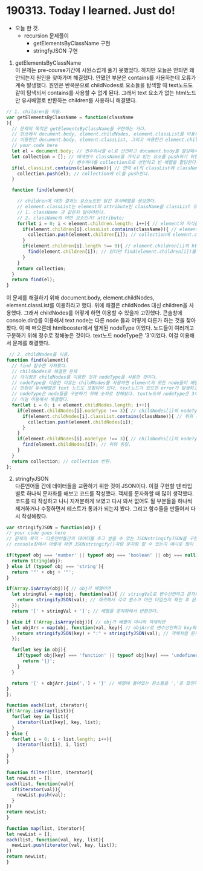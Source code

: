 <h1>190313. Today I learned. Just do!</h1>

- 오늘 한 것.
  - recursion 문제풀이
    - getElementsByClassName 구현
    - stringfyJSON 구현


1. getElementsByClassName<br>
이 문제는 pre-course기간에 시원스럽게 풀기 못했었다. 하지만 오늘은 안되면 왜 안되는지 원인을 찾아가며 해결했다. 안됐던 부분은 contains를 사용하는데 오류가 계속 발생했다. 원인은 반복문으로 childNodes로 요소들을 탐색할 때 text노드도 같이 탐색되서 contains를 사용할 수 없게 된다. 그래서 text 요소가 없는 html노드만 유사배열로 반환하는 children를 사용하니 해결됐다.<br>
```javascript
// 1. children을 이용.
var getElementsByClassName = function(className
){
  // 문제의 목적은 getElementsByClassName을 구현하는 거다.
  // 런코에서 document.body, element.childNodes, element.classList를 이용하라고 함.
  // 이용한건 document.body, element.classList, 그리고 사용한건 element.children 이다.
  // your code here
  let el = document.body; // 변수하나를 el로 선언하고 document.body를 할당해서 초기화한다.
  let collection = []; // 매개변수 className을 가지고 있는 요소를 push하기 위한     
                       // 변수하나를 collection으로 선언하고 빈 배열을 할당한다.
  if(el.classList.contains(className)){ // 만약 el의 classList에 className이 있다면 
    collection.push(el); // collection에 el를 push한다.
  }

  function find(element){

    // children에 대한 결과는 요소노드만 담긴 유사배열을 생성한다.
    // element.classList는 element의 attribute인 className을 classList 유사배열로 만들어서 반환한다.
    // 1. className 과 같은지 알아야한다. 
    // 2. className의 어떤 요소인가? attribute;
    for(let i = 0; i < element.children.length; i++){ // element의 자식들을 (text를 제외) 탐색하기위해 children을 사용
      if(element.children[i].classList.contains(className)){ // element.children[i].classList에 className이 포함되어있으면 
        collection.push(element.children[i]); // collection에 element.children[i]를 push한다.
      }
      if(element.children[i].length !== 0){ // element.children[i]의 html요소가 더 있는지 확인하는 조건을 걸고
        find(element.children[i]); // 있다면 find(element.children[i])를 실행한다. 
      }
    }
    return collection;  
  }
  return find(el);
}
```
이 문제를 해결하기 위해 document.body, element.childNodes, element.classList를 이용하라고 했다. 위에 해결은 childNodes 대신 children을 사용했다. 그래서 childNodes를 어떻게 하면 이용할 수 있을까 고민했다. 콘솔창에 console.dir()를 이용해서 text node는 다른 node 들과 어떻게 다른가 하는 것을 찾아봤다. 이 때 떠오른데 htmlbooster에서 알게된 nodeType 이었다. 노드들이 여러개고 구분하기 위해 정수로 정해놓은 것이다. text노드 nodeType은 '3'이었다. 이걸 이용해서 문제를 해결했다.
```javascript
 // 2. childNodes를 이용.
function find(element){
  // find 함수만 가져왔다.
  // childNodes로 해결한 문제
  // 차이점은 childNodes를 이용한 것과 nodeType을 사용한 것이다.
  // nodeType을 이용한 이유는 childNodes를 사용하면 element의 모든 node들이 배열에 담겨서 유사배열로 반환된다.
  // 반환된 유사배열은 text 노드도 포함되어 있다. text노드가 있으면 error가 발생하고 함수가 진행되지 않는다.
  // nodeType은 node들을 구분하기 위해 숫자로 정해놨다. text노드의 nodeType은 3이다.
  // 이걸 이용해서 해결했다.
  for(let i = 0; i < element.childNodes.length; i++){
    if(element.childNodes[i].nodeType !== 3){ // childNodes[i]의 nodeType이 3이 아니고, 
      if(element.childNodes[i].classList.contains(className)){ // 위와 동일
        collection.push(element.childNodes[i]); 
      }
    }
    if(element.childNodes[i].nodeType !== 3){ // childNodes[i]의 nodeType이 3이 아니면,
      find(element.childNodes[i]); // 위와 동일.
    }
  }
  return collection; // collection 반환.
};
```

2. stringfyJSON<br>
  다른언어들 간에 데이터들을 교환하기 위한 것이 JSON이다. 이걸 구현할 땐 타입별로 하나씩 문자화를 해보고 코드를 작성했다. 객체를 문자화할 때 많이 생각했다. 코드를 다 작성하고 나니 지저분하게 보였고 다시 봐서 없어도 될 부분들을 하나씩 제거하거나 수정하면서 테스트가 통과가 되는지 봤다. 그리고 함수들을 만들어서 다시 작성해봤다.
  ```javascript
  var stringifyJSON = function(obj) {
  // your code goes here
  // 문제의 목적 - 다른언어들간의 데이터를 주고 받을 수 있는 JSONstringifyJSON을 구현하라.
  // console창에서 어떻게 하면 JSONstringify()처럼 문자화 할 수 있는지 예시로 많이 쳐봤다.

  if(typeof obj === 'number' || typeof obj === 'boolean' || obj === null){ // obj가 숫자, 불린, null, 그리고 문자 일때
    return String(obj);                                                    // 문자화해서 반환하라.
  } else if (typeof obj === 'string'){
    return '"' + obj + '"';
  } 

  if(Array.isArray(obj)){ // obj가 배열이면 
    let stringVal = map(obj, function(val){ // stringVal로 변수선언하고 문자화된 값들이 들어있는  배열을 할당해서 초기화한다.
      return stringifyJSON(val); // 재귀해서 각각 원소가 어떤 타입인지 확인 후 문자화하여 문자화된 원소들만 모인 배열을 생성한다.
    });
    return '[' + stringVal + ']'; // 배열을 문자화해서 반환한다.

  } else if (!Array.isArray(obj)){ // obj가 배열이 아니라 객체라면
    let objArr = map(obj, function(val, key){ // objArr로 변수선언하고 key와 prop를 객체처럼 문자화해서 배열에 담는 map을 할당한다.
      return stringifyJSON(key) + ":" + stringifyJSON(val); // 객체처럼 문자화한다.
    });

    for(let key in obj){
      if(typeof obj[key] === 'function' || typeof obj[key] === 'undefined'){ // property type이 function이거나 undefined면 
        return '{}';                                                         // 문자화된 빈 객체를 반환한다.
      }
    }
  
    return '{' + objArr.join(',') + '}' // 배열에 들어있는 원소들을 ','로 합친다.
  } 
};

function each(list, iterator){
  if(!Array.isArray(list)){
    for(let key in list){
      iterator(list[key], key, list);
    }
  } else {
    for(let i = 0; i < list.length; i++){
      iterator(list[i], i, list)
    }
  }
}

function filter(list, iterator){
  let newList = [];
  each(list, function(val){
    if(iterator(val)){
      newList.push(val);
    }
  })
  return newList;
}

function map(list, iterator){
  let newList = [];
  each(list, function(val, key, list){
    newList.push(iterator(val, key, list));
  })
  return newList;
}

  ```
